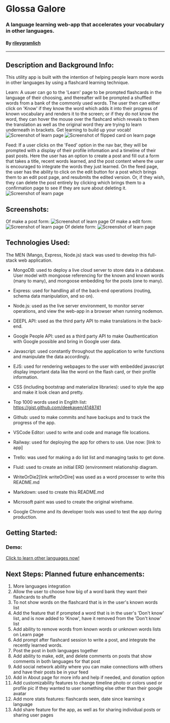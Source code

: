 # Glossa Galore
### A language learning web-app that accelerates your vocabulary in other languages.

#### By [rileygramlich](https://github.com/rileygramlich)
---

## Description and Background Info:
This utility app is built with the intention of helping people learn more words in other languages by using a flashcard learning technique.

Learn:
A usuer can go to the 'Learn' page to be prompted flashcards in the language of their choosing, and thereafter will be prompted a shuffled words from a bank of the commonly used words.  The user then can either click on 'Know' if they know the word which adds it into their progress of known vocabulary and renders it to the screen; or if they do not know the word, they can hover the mouse over the flashcard which reveals to them the translation as well as the original word they are trying to learn underneath in brackets. Get learning to build up your vocab!
![Screenshot of learn page](./public/images/learn-1.png)
![Screenshot of flipped card on learn page](./public/images/learn-2.png)

Feed:
If a user clicks on the 'Feed' option in the nav bar, they will be prompted with a display of their profile infomation and a timeline of their past posts.  Here the user has an option to create a post and fill out a form that takes a title, recent words learned, and the post content where the user is encouraged to integrate the words they just learned.  On the feed page, the user has the ability to click on the edit button for a post which brings them to an edit post page, and resubmits the edited version.  Or, if they wish, they can delete the post entirely by clicking which brings them to a confirmation page to see if they are sure about deleting it.
![Screenshot of learn page](./public/images/feed.png)


## Screenshots:
Of make a post form:
![Screenshot of learn page](./public/images/new-post.png)
Of make a edit form:
![Screenshot of learn page](./public/images/edit.png)
Of delete form:
![Screenshot of learn page](./public/images/delete-post.png)


## Technologies Used:
The MEN (Mango, Express, Node.js) stack was used to develop this full-stack web application.

* MongoDB: used to deploy a live cloud server to store data in a database. User model with mongoose referencing for the known and known words (many to many), and mongoose embedding for the posts (one to many).

* Express: used for handling all of the back-end operations (routing, schema data manipulation, and so on).

* Node.js: used as the live server environment, to monitor server operations, and view the web-app in a browser when running nodemon.

* DEEPL API: used as the third party API to make translations in the back-end.

* Google People API: used as a third party API to make Oauthentication with Google possible and bring in Google user data.

* Javascript: used constantly throughout the application to write functions and manipulate the data accordingly.

* EJS: used for rendering webpages to the user with embedded javascript display important data like the word on the flash card, or their profile information.

* CSS (including bootstrap and materialize libraries): used to style the app and make it look clean and pretty.

* Top 1000 words used in Englith list: https://gist.github.com/deekayen/4148741

* Github: used to make commits and have backups and to track the progress of the app.

* VSCode Editor: used to write and code and manage file locations.

* Railway: used for deploying the app for others to use. Use now: [link to app]

* Trello: was used for making a do list list and managing tasks to get done.

* Fluid: used to create an initial ERD (environment relationship diagram.

* WriteOrDie2[link writeOrDire] was used as a word processer to write this README.md

* Markdown: used to create this README.md

* Microsoft paint was used to create the original wireframe.

* Google Chrome and its developer tools was used to test the app during production.

## Getting Started: 

### Demo:
[Click to learn other languages now!](https://github.com/rileygramlich/glossa-galore)

## Next Steps: Planned future enhancements:
1. More languages integration
2. Allow the user to choose how big of a word bank they want their flashcards to shuffle
3. To not show words on the flashcard that is in the user's known words list
4. Add the feature that if prompted a word that is in the user's 'Don't know' list, and is now added to 'Know', have it removed from the 'Don't know' list
5. Add ability to remove words from known words or unknown words lists on Learn page
6. Add prompt after flashcard session to write a post, and integrate the recently learned words.
7. Post the post in both languages together
8. Add ability to make, edit, and delete comments on posts that show comments in both languages for that post
9. Add social network ability where you can make connections with others and have their posts be in your feed
10. Add in About page for more info and help if needed, and donation option
11. Add customizability features to change timeline photo or colors used or profile pic if they wanted to user something else other than their google avatar
12. Add more stats features: flashcards seen, date since learning x language
13. Add share feature for the app, as well as for sharing individual posts or sharing user pages
